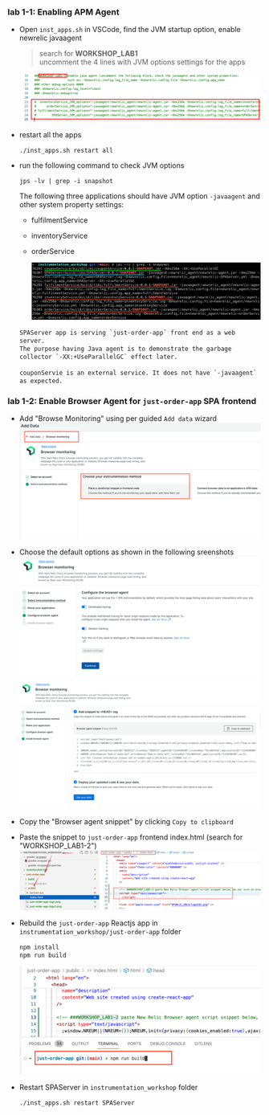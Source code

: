### lab 1-1: Enabling APM Agent 

- Open `inst_apps.sh` in VSCode, find the JVM startup option, enable newrelic javaagent
    > search for **WORKSHOP_LAB1**  
    > uncomment the 4 lines with JVM options settings for the apps

    ![Lab Diagram](../assets/images/enableAgent.png)

- restart all the apps 
    ```
    ./inst_apps.sh restart all
    ```
- run the following command to check JVM options 
    ```
    jps -lv | grep -i snapshot
    ```

   The following three applications should have JVM option `-javaagent` and other system property settings: 
    - fulfilmentService    
    - inventoryService
    - orderService

        ![Lab Diagram](../assets/images/jpsWithAgent.png)

    ```
    SPAServer app is serving `just-order-app` front end as a web server.  
    The purpose having Java agent is to demonstrate the garbage collector `-XX:+UseParallelGC` effect later.
    
    couponServie is an external service. It does not have `-javaagent` as expected. 
    ```


### lab 1-2: Enable Browser Agent for `just-order-app` SPA frontend 
- Add "Browse Monitoring" using per guided `Add data` wizard
    ![Lab Diagram](../assets/images/addDataBrowserMonitoring.png)
- Choose the default options as shown in the following sreenshots
    ![Lab Diagram](../assets/images/BrowserAgent.png)
    ![Lab Diagram](../assets/images/BrowserAgent2.png)

- Copy the "Browser agent snippet" by clicking `Copy to clipboard` 
- Paste the snippet to `just-order-app` frontend index.html (search for "WORKSHOP_LAB1-2")
    ![Lab Diagram](../assets/images/addBrowserAgentgSnippet.png)

- Rebuild the `just-order-app` Reactjs app in `instrumentation_workshop/just-order-app` folder
  ```
  npm install
  npm run build
  ```
    ![Lab Diagram](../assets/images/npmRunBuild.png)

- Restart SPAServer in `instrumentation_workshop` folder

    ```
    ./inst_apps.sh restart SPAServer
    ```
